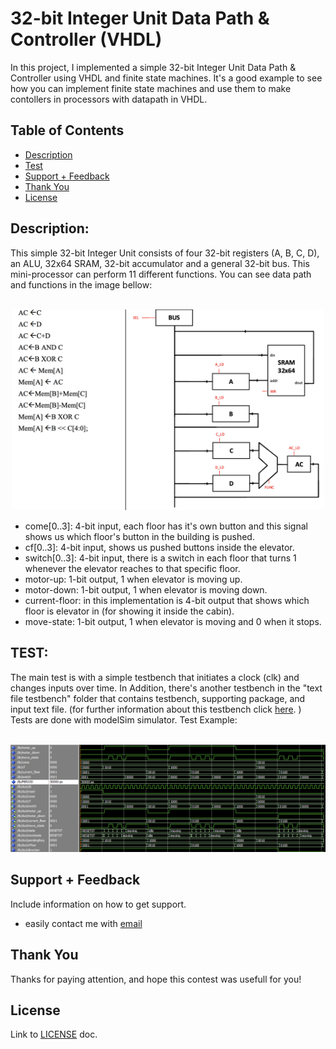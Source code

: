 # 32-bit Integer Unit Data Path & Controller (VHDL)
In this project, I implemented a simple 32-bit Integer Unit Data Path & Controller using VHDL and finite state machines. It's a good example to see how you can implement finite state machines and use them to make contollers in processors with datapath in VHDL. 

## Table of Contents
- [Description](#description)
- [Test](#test)
- [Support + Feedback](#support--feedback)
- [Thank You](#thank-you)
- [License](#license)

## Description:
This simple 32-bit Integer Unit consists of four 32-bit registers (A, B, C, D), an ALU, 32x64 SRAM, 32-bit accumulator and a general 32-bit bus. This mini-processor can perform 11 different functions. You can see data path and functions in the image bellow:
<br></br>
<p align="center">
<img src="https://github.com/mrezaamini/VHDL-MiniProcessor-DataPath/blob/main/datapath-functions.png" alt="datapath and functions" width="500" />
</p>


- come[0..3]: 4-bit input, each floor has it's own button and this signal shows us which floor's button in the building is pushed.
- cf[0..3]: 4-bit input, shows us pushed buttons inside the elevator.
- switch[0..3]: 4-bit input, there is a switch in each floor that turns 1 whenever the elevator reaches to that specific floor.
- motor-up: 1-bit output, 1 when elevator is moving up.
- motor-down: 1-bit output, 1 when elevator is moving down.
- current-floor: in this implementation is 4-bit output that shows which floor is elevator in (for showing it inside the cabin).
- move-state: 1-bit output, 1 when elevator is moving and 0 when it stops.

## TEST:
The main test is with a simple testbench that initiates a clock (clk) and changes inputs over time.
In Addition, there's another testbench in the "text file testbench" folder that contains testbench, supporting package, and input text file. (for further information about this testbench click [here](https://mrezaamini.github.io/Elevator-controller-FSM/). )
Tests are done with modelSim simulator. 
Test Example:
<br></br>
<p align="center">
<img src="https://github.com/mrezaamini/Elevator-controller-FSM/blob/main/assets/test.png" alt="test"/>
</p>

## Support + Feedback

Include information on how to get support.
- easily contact me with [email](aminiamini433@yahoo.fr)

## Thank You

Thanks for paying attention, and hope this contest was usefull for you!

## License
Link to [LICENSE](LICENSE) doc.